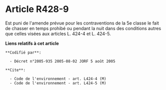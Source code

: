 # Article R428-9

Est puni de l'amende prévue pour les contraventions de la 5e classe le fait de chasser en temps prohibé ou pendant la nuit
dans des conditions autres que celles visées aux articles L. 424-4 et L. 424-5.

**Liens relatifs à cet article**

	**Codifié par**:

	  - Décret n°2005-935 2005-08-02 JORF 5 août 2005

	**Cite**:

	  - Code de l'environnement - art. L424-4 (M)
	  - Code de l'environnement - art. L424-5 (M)
